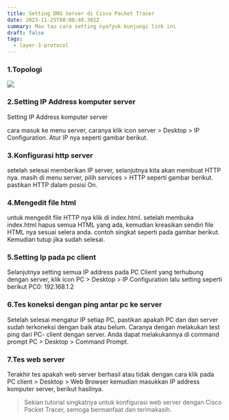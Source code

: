 ```yaml
---
title: Setting DNS Server di Cisco Packet Tracer
date: 2023-11-25T08:08:49.302Z
summary: Mau tau cara setting nya?yuk kunjungi link ini
draft: false
tags:
  - layer-3-protocol
---
```

### 1.Topologi

![](/images/uploads/img-20231125-wa0010.jpg)

### 2.Setting IP Address komputer server 

Setting IP Address komputer server 

cara masuk ke menu server, caranya klik icon server > Desktop > IP Configuration. Atur IP nya seperti gambar berikut.

### 3.Konfigurasi http server

setelah selesai memberikan IP server, selanjutnya kita akan membuat HTTP nya. masih di menu server, pilih services > HTTP seperti gambar berikut. pastikan HTTP dalam posisi On. 

### 4.Mengedit file html

untuk mengedit file HTTP nya klik di index.html. setelah membuka index.html hapus semua HTML yang ada, kemudian kreasikan sendiri file HTML nya sesuai selera anda. contoh singkat seperti pada gambar berikut. Kemudian tutup jika sudah selesai.

### 5.Setting Ip pada pc client

Selanjutnya setting semua IP address pada PC Client yang terhubung dengan server, klik icon PC > Desktop > IP Configuration lalu setting seperti berikut PC0: 192.168.1.2

### 6.Tes koneksi dengan ping antar pc ke server

Setelah selesai mengatur IP setiap PC, pastikan apakah PC dan dan server sudah terkoneksi dengan baik atau belum. Caranya dengan melakukan test ping dari  PC- client dengan server. Anda dapat melakukannya di command prompt PC > Desktop > Command Prompt.

### 7.Tes web server 

Terakhir tes apakah web server berhasil atau tidak dengan cara klik pada PC client > Desktop > Web Browser kemudian  masukkan IP address komputer server, berikut hasilnya.

> Sekian tutorial singkatnya untuk konfigurasi web server dengan Cisco Packet Tracer, semoga bermanfaat dan terimakasih.